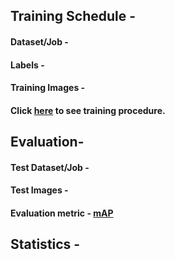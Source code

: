 ## Training Schedule - 

#### Dataset/Job - 

#### Labels - 

#### Training Images - 

#### Click [here](/YoloV3/README.md) to see training procedure. 



## Evaluation-

#### Test Dataset/Job -

#### Test Images - 

#### Evaluation metric - [mAP]()

## Statistics -
